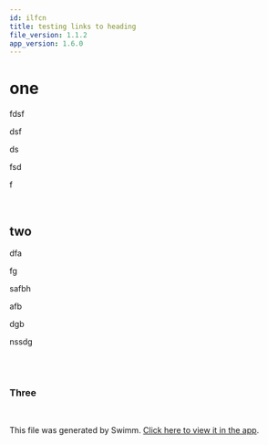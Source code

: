 ```yaml
---
id: ilfcn
title: testing links to heading
file_version: 1.1.2
app_version: 1.6.0
---
```


# one

fdsf

dsf

ds

fsd

f

<br/>

## two

dfa

fg

safbh

afb

dgb

nssdg

<br/>

<br/>

### Three

<br/>

This file was generated by Swimm. [Click here to view it in the app](https://swimm-web-app.web.app/repos/Z2l0aHViJTNBJTNBZmxhc2slM0ElM0FuYWRhdi1zd2ltbQ==/docs/ilfcn).
